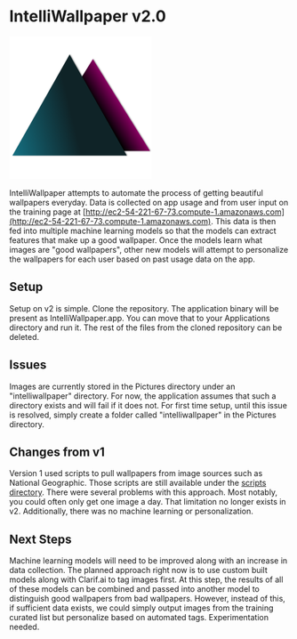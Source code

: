 # IntelliWallpaper v2.0

![IntelliWallpaper](https://raw.githubusercontent.com/vishnut/IntelliWallpaper/master/macos/IntelliWallpaper/Assets.xcassets/AppIcon.appiconset/icon_256x256.png "IntelliWallpaper")

IntelliWallpaper attempts to automate the process of getting beautiful wallpapers everyday. Data is collected on app usage and from user input on the training page at [http://ec2-54-221-67-73.compute-1.amazonaws.com](http://ec2-54-221-67-73.compute-1.amazonaws.com). This data is then fed into multiple machine learning models so that the models can extract features that make up a good wallpaper. Once the models learn what images are "good wallpapers", other new models will attempt to personalize the wallpapers for each user based on past usage data on the app.

## Setup

Setup on v2 is simple. Clone the repository. The application binary will be present as IntelliWallpaper.app. You can move that to your Applications directory and run it. The rest of the files from the cloned repository can be deleted. 

## Issues

Images are currently stored in the Pictures directory under an "intelliwallpaper" directory. For now, the application assumes that such a directory exists and will fail if it does not. For first time setup, until this issue is resolved, simply create a folder called "intelliwallpaper" in the Pictures directory.

## Changes from v1

Version 1 used scripts to pull wallpapers from image sources such as National Geographic. Those scripts are still available under the [scripts directory](https://github.com/vishnut/IntelliWallpaper/tree/master/scripts). There were several problems with this approach. Most notably, you could often only get one image a day. That limitation no longer exists in v2. Additionally, there was no machine learning or personalization. 

## Next Steps

Machine learning models will need to be improved along with an increase in data collection. The planned approach right now is to use custom built models along with Clarif.ai to tag images first. At this step, the results of all of these models can be combined and passed into another model to distinguish good wallpapers from bad wallpapers. However, instead of this, if sufficient data exists, we could simply output images from the training curated list but personalize based on automated tags. Experimentation needed.
